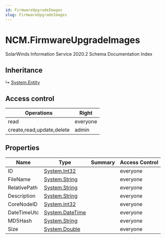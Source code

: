 ```yaml
---
id: FirmwareUpgradeImages
slug: FirmwareUpgradeImages
---
```


# NCM.FirmwareUpgradeImages

SolarWinds Information Service 2020.2 Schema Documentation Index

## Inheritance

↳ [System.Entity](./../System/Entity)

## Access control

| Operations | Right |
| ------ | ------ |
| read | everyone |
| create,read,update,delete | admin |

## Properties

| Name | Type | Summary | Access Control |
| ------ | ------ | ------ | ------ |
| ID | [System.Int32](https://docs.microsoft.com/en-us/dotnet/api/system.int32) |  | everyone |
| FileName | [System.String](https://docs.microsoft.com/en-us/dotnet/api/system.string) |  | everyone |
| RelativePath | [System.String](https://docs.microsoft.com/en-us/dotnet/api/system.string) |  | everyone |
| Description | [System.String](https://docs.microsoft.com/en-us/dotnet/api/system.string) |  | everyone |
| CoreNodeID | [System.Int32](https://docs.microsoft.com/en-us/dotnet/api/system.int32) |  | everyone |
| DateTimeUtc | [System.DateTime](https://docs.microsoft.com/en-us/dotnet/api/system.datetime) |  | everyone |
| MD5Hash | [System.String](https://docs.microsoft.com/en-us/dotnet/api/system.string) |  | everyone |
| Size | [System.Double](https://docs.microsoft.com/en-us/dotnet/api/system.double) |  | everyone |

